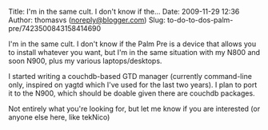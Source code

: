 Title: I&#39;m in the same cult.  I don&#39;t know if the...
Date: 2009-11-29 12:36
Author: thomasvs (noreply@blogger.com)
Slug: to-do-to-dos-palm-pre/7423500843158414690

I'm in the same cult. I don't know if the Palm Pre is a device that
allows you to install whatever you want, but I'm in the same situation
with my N800 and soon N900, plus my various laptops/desktops.  
  
I started writing a couchdb-based GTD manager (currently command-line
only, inspired on yagtd which I've used for the last two years). I plan
to port it to the N900, which should be doable given there are couchdb
packages.  
  
Not entirely what you're looking for, but let me know if you are
interested (or anyone else here, like tekNico)

